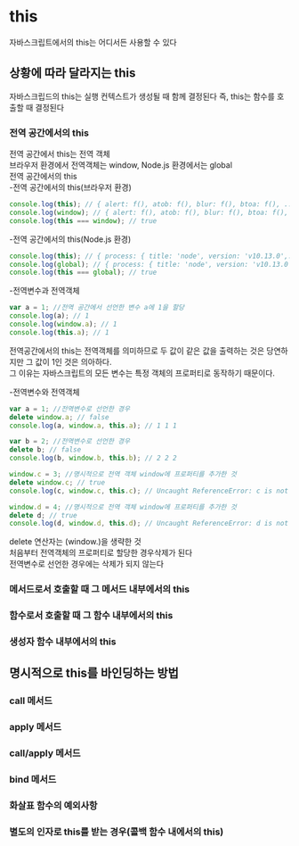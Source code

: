 # this
자바스크립트에서의 this는 어디서든 사용할 수 있다

## 상황에 따라 달라지는 this
자바스크립드의 this는 실행 컨텍스트가 생성될 때 함께 결정된다
즉, this는 함수를 호출할 때 결정된다

### 전역 공간에서의 this
전역 공간에서 this는 전역 객체  
브라우저 환경에서 전역객체는 window, Node.js 환경에서는  global  
전역 공간에서의 this  
-전역 공간에서의 this(브라우저 환경)  
```js
console.log(this); // { alert: f(), atob: f(), blur: f(), btoa: f(), ... }
console.log(window); // { alert: f(), atob: f(), blur: f(), btoa: f(), ... }
console.log(this === window); // true
```
-전역 공간에서의 this(Node.js 환경)  
```js
console.log(this); // { process: { title: 'node', version: 'v10.13.0',... } }
console.log(global); // { process: { title: 'node', version: 'v10.13.0',... } }
console.log(this === global); // true
```
-전역변수과 전역객체
```js
var a = 1; //전역 공간에서 선언한 변수 a에 1을 할당
console.log(a); // 1
console.log(window.a); // 1
console.log(this.a); // 1
```
전역공간에서의 this는 전역객체를 의미하므로 두 값이 같은 값을 출력하는 것은 당연하지만 그 값이 1인 것은 의아하다.  
그 이유는 자바스크립트의 모든 변수는 특정 객체의 프로퍼티로 동작하기 때문이다.  

-전역변수와 전역객체
```js
var a = 1; //전역변수로 선언한 경우
delete window.a; // false
console.log(a, window.a, this.a); // 1 1 1

var b = 2; //전역변수로 선언한 경우
delete b; // false
console.log(b, window.b, this.b); // 2 2 2

window.c = 3; //명시적으로 전역 객체 window에 프로퍼티를 추가한 것
delete window.c; // true
console.log(c, window.c, this.c); // Uncaught ReferenceError: c is not defined

window.d = 4; //명시적으로 전역 객체 window에 프로퍼티를 추가한 것
delete d; // true
console.log(d, window.d, this.d); // Uncaught ReferenceError: d is not defined
```
delete 연산자는 (window.)을 생략한 것  
처음부터 전역객체의 프로퍼티로 할당한 경우삭제가 된다  
전역변수로 선언한 경우에는 삭제가 되지 않는다  

### 메서드로서 호출할 때 그 메서드 내부에서의 this

### 함수로서 호출할 때 그 함수 내부에서의 this

### 생성자 함수 내부에서의 this


## 명시적으로 this를 바인딩하는 방법
### call 메서드

### apply 메서드

### call/apply 메서드

### bind 메서드

### 화살표 함수의 예외사항

### 별도의 인자로 this를 받는 경우(콜백 함수 내에서의 this)





```js

```

